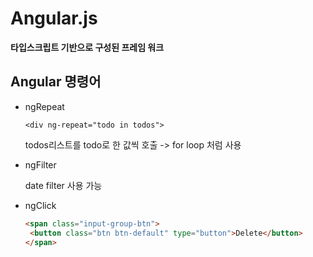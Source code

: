# Angular.js

**타입스크립트 기반으로 구성된 프레임 워크**



## Angular 명령어

- ngRepeat

  `<div ng-repeat="todo in todos">`

  todos리스트를 todo로 한 값씩 호출 -> for loop 처럼 사용

- ngFilter

  date  filter 사용 가능

- ngClick

   

  ```html
  <span class="input-group-btn">
   <button class="btn btn-default" type="button">Delete</button>
  </span>
  ```

  

